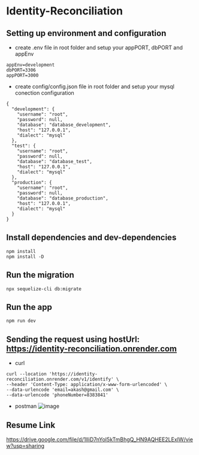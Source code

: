 # Identity-Reconciliation
## Setting up  environment and configuration
* create .env file in root folder and setup your appPORT, dbPORT and appEnv
```
appEnv=development
dbPORT=3306
appPORT=3000
```

* create config/config.json file in root folder and setup your mysql conection configuration
```
{
  "development": {
    "username": "root",
    "password": null,
    "database": "database_development",
    "host": "127.0.0.1",
    "dialect": "mysql"
  },
  "test": {
    "username": "root",
    "password": null,
    "database": "database_test",
    "host": "127.0.0.1",
    "dialect": "mysql"
  },
  "production": {
    "username": "root",
    "password": null,
    "database": "database_production",
    "host": "127.0.0.1",
    "dialect": "mysql"
  }
}
```

## Install dependencies and dev-dependencies
```
npm install
npm install -D
```
## Run the migration
``` npx sequelize-cli db:migrate ```

## Run the app
```
npm run dev
```
## Sending the request using hostUrl: https://identity-reconciliation.onrender.com
* curl
```
curl --location 'https://identity-reconciliation.onrender.com/v1/identify' \
--header 'Content-Type: application/x-www-form-urlencoded' \
--data-urlencode 'email=akash@gmail.com' \
--data-urlencode 'phoneNumber=8383841'
```
* postman
![image](https://github.com/akashakyy/Identity-Reconciliation/assets/120940507/077a22e8-8f52-443d-ba09-c30cdec49816)

## Resume Link
https://drive.google.com/file/d/1lIiD7nYoI5kTmBhgQ_HN9AQHEE2LExIW/view?usp=sharing


